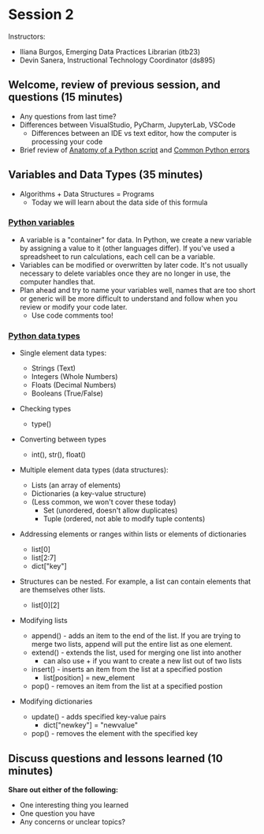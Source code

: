 # Session 2
Instructors:
* Iliana Burgos, Emerging Data Practices Librarian (itb23)
* Devin Sanera, Instructional Technology Coordinator (ds895)

## Welcome, review of previous session, and questions (15 minutes)

* Any questions from last time?
* Differences between VisualStudio, PyCharm, JupyterLab, VSCode
  * Differences between an IDE vs text editor, how the computer is processing your code
* Brief review of [Anatomy of a Python script](https://melaniewalsh.github.io/Intro-Cultural-Analytics/02-Python/03-Anatomy-Python-Script.html) and [Common Python errors](https://melaniewalsh.github.io/Intro-Cultural-Analytics/02-Python/13-Common-Python-Errors.html)

## Variables and Data Types (35 minutes)

* Algorithms + Data Structures = Programs
  * Today we will learn about the data side of this formula

### [Python variables](https://melaniewalsh.github.io/Intro-Cultural-Analytics/02-Python/04-Variables.html)
* A variable is a "container" for data. In Python, we create a new variable by assigning a value to it (other languages differ). If you've used a spreadsheet to run calculations, each cell can be a variable.
* Variables can be modified or overwritten by later code. It's not usually necessary to delete variables once they are no longer in use, the computer handles that.
* Plan ahead and try to name your variables well, names that are too short or generic will be more difficult to understand and follow when you review or modify your code later.
  * Use code comments too!

### [Python data types](https://melaniewalsh.github.io/Intro-Cultural-Analytics/02-Python/05-Data-Types.html)
* Single element data types:
  * Strings (Text)
  * Integers (Whole Numbers)
  * Floats (Decimal Numbers)
  * Booleans (True/False)

* Checking types
  * type()
* Converting between types
  * int(), str(), float()

* Multiple element data types (data structures):
  * Lists (an array of elements)
  * Dictionaries (a key-value structure)
  * (Less common, we won't cover these today)
    * Set (unordered, doesn't allow duplicates)
    * Tuple (ordered, not able to modify tuple contents)

* Addressing elements or ranges within lists or elements of dictionaries
  * list[0]
  * list[2:7]
  * dict["key"]

* Structures can be nested. For example, a list can contain elements that are themselves other lists.
  * list[0][2]

* Modifying lists
  * append() - adds an item to the end of the list. If you are trying to merge two lists, append will put the entire list as one element.
  * extend() - extends the list, used for merging one list into another
    * can also use + if you want to create a new list out of two lists
  * insert() - inserts an item from the list at a specified postion
    * list[position] = new_element
  * pop() - removes an item from the list at a specified postion

* Modifying dictionaries
  *  update() - adds specified key-value pairs
     * dict["newkey"] = "newvalue" 
  *  pop()	- removes the element with the specified key

## Discuss questions and lessons learned (10 minutes)

**Share out either of the following:**
* One interesting thing you learned
* One question you have
* Any concerns or unclear topics?
